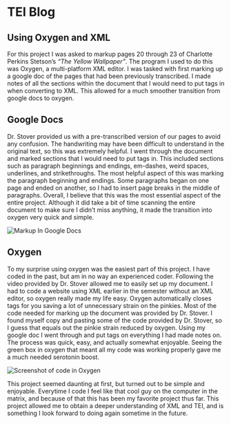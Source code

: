 # TEI Blog 

## Using Oxygen and XML

For this project I was asked to markup pages 20 through 23 of Charlotte Perkins Stetson’s *“The Yellow Wallpaper”*. The program I used to do this was Oxygen, a multi-platform XML editor. I was tasked with first marking up a google doc of the pages that had been previously transcribed. I made notes of all the sections within the document that I would need to put tags in when converting to XML. This allowed for a much smoother transition from google docs to oxygen.

## Google Docs

Dr. Stover provided us with a pre-transcribed version of our pages to avoid any confusion. The handwriting may have been difficult to understand in the original text, so this was extremely helpful. I went through the document and marked sections that I would need to put tags in. This included sections such as paragraph beginnings and endings, em-dashes, weird spaces, underlines, and strikethroughs. The most helpful aspect of this was marking the paragraph beginning and endings. Some paragraphs began on one page and ended on another, so I had to insert page breaks in the middle of paragraphs. Overall, I believe that this was the most essential aspect of the entire project. Although it did take a bit of time scanning the entire document to make sure I didn’t miss anything, it made the transition into oxygen very quick and simple.

![Markup In Google Docs](https://ethanstowe.github.io/Ethan-Stowe-CNU/images/TEIgoogledoc.png)

## Oxygen

To my surprise using oxygen was the easiest part of this project. I have coded in the past, but am in no way an experienced coder. Following the video provided by Dr. Stover allowed me to easily set up my document. I had to code a website using XML earlier in the semester without an XML editor, so oxygen really made my life easy. Oxygen automatically closes tags for you saving a lot of unnecessary strain on the pinkies. Most of the code needed for marking up the document was provided by Dr. Stover. I found myself copy and pasting some of the code provided by Dr. Stover, so I guess that equals out the pinkie strain reduced by oxygen. Using my google doc I went through and put tags on everything I had made notes on. The process was quick, easy, and actually somewhat enjoyable. Seeing the green box in oxygen that meant all my code was working properly gave me a much needed serotonin boost. 

![Screenshot of code in Oxygen](https://ethanstowe.github.io/Ethan-Stowe-CNU/images/TEIsc.png)

This project seemed daunting at first, but turned out to be simple and enjoyable. Everytime I code I feel like that cool guy on the computer in the matrix, and because of that this has been my favorite project thus far. This project allowed me to obtain a deeper understanding of XML and TEI, and is something I look forward to doing again sometime in the future.



